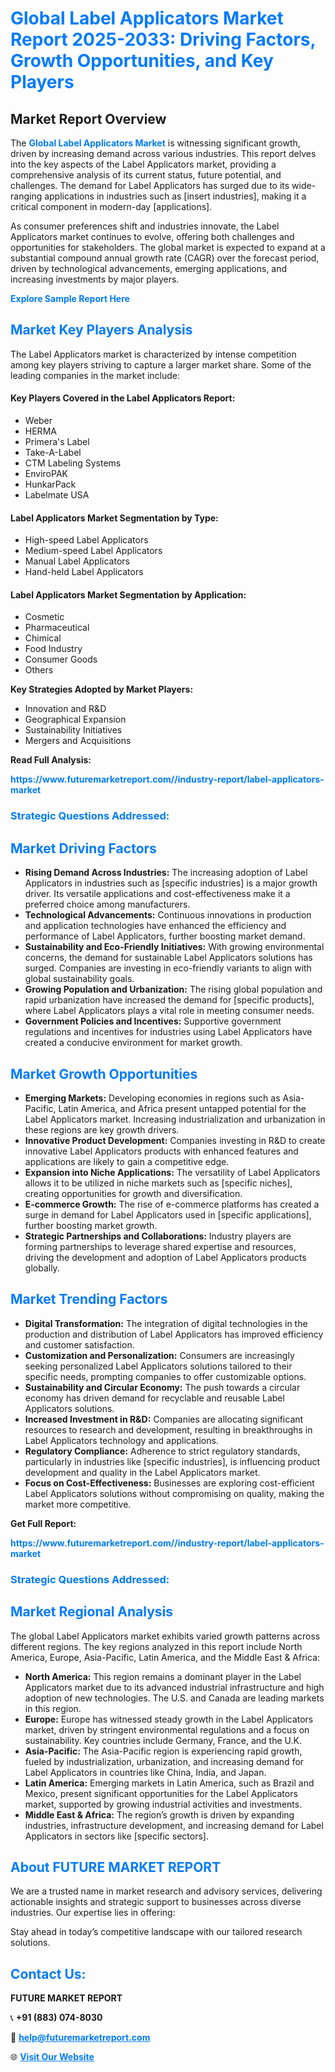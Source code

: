 <h1 style="color: #007BFF;">Global Label Applicators Market Report 2025-2033: Driving Factors, Growth Opportunities, and Key Players</h1>

<section id="overview">
<h2>Market Report Overview</h2>
<p>The <a href="https://www.futuremarketreport.com//industry-report/label-applicators-market" style="color: #007BFF; text-decoration: none;"><strong>Global Label Applicators Market</strong></a> is witnessing significant growth, driven by increasing demand across various industries. This report delves into the key aspects of the Label Applicators market, providing a comprehensive analysis of its current status, future potential, and challenges. The demand for Label Applicators has surged due to its wide-ranging applications in industries such as [insert industries], making it a critical component in modern-day [applications].</p>
<p>As consumer preferences shift and industries innovate, the Label Applicators market continues to evolve, offering both challenges and opportunities for stakeholders. The global market is expected to expand at a substantial compound annual growth rate (CAGR) over the forecast period, driven by technological advancements, emerging applications, and increasing investments by major players.</p>
</section>

<section id="overview">
<p><a href="https://www.futuremarketreport.com//request-sample/reportId=59392" style="color: #007BFF; text-decoration: none;"><strong>Explore Sample Report Here</strong></a></p>
</section>

<section id="key-players">
<h2 style="color: #007BFF;">Market Key Players Analysis</h2>
<p>The Label Applicators market is characterized by intense competition among key players striving to capture a larger market share. Some of the leading companies in the market include:</p>
<h4>Key Players Covered in the Label Applicators Report:</h4>
<ul><li>Weber</li><li>HERMA</li><li>Primera&#039;s Label</li><li>Take-A-Label</li><li>CTM Labeling Systems</li><li>EnviroPAK</li><li>HunkarPack</li><li>Labelmate USA</li></ul>
<h4>Label Applicators Market Segmentation by Type:</h4>
<ul><li>High-speed Label Applicators</li><li>Medium-speed Label Applicators</li><li>Manual Label Applicators</li><li>Hand-held Label Applicators</li></ul>

<h4>Label Applicators Market Segmentation by Application:</h4>
<ul><li>Cosmetic</li><li>Pharmaceutical</li><li>Chimical</li><li>Food Industry</li><li>Consumer Goods</li><li>Others</li></ul>
<p><strong>Key Strategies Adopted by Market Players:</strong></p>
<ul>
<li>Innovation and R&D</li>
<li>Geographical Expansion</li>
<li>Sustainability Initiatives</li>
<li>Mergers and Acquisitions</li>
</ul>
</section>

<section>
<p><strong>Read Full Analysis: </strong></p><a href="https://www.futuremarketreport.com//industry-report/label-applicators-market" style="color: #007BFF; text-decoration: none;"><strong>https://www.futuremarketreport.com//industry-report/label-applicators-market</strong></a>
<h3 style="color: #007BFF;">Strategic Questions Addressed:</h3>
</section>

<section id="driving-factors">
<h2 style="color: #007BFF;">Market Driving Factors</h2>
<ul>
<li><strong>Rising Demand Across Industries:</strong> The increasing adoption of Label Applicators in industries such as [specific industries] is a major growth driver. Its versatile applications and cost-effectiveness make it a preferred choice among manufacturers.</li>
<li><strong>Technological Advancements:</strong> Continuous innovations in production and application technologies have enhanced the efficiency and performance of Label Applicators, further boosting market demand.</li>
<li><strong>Sustainability and Eco-Friendly Initiatives:</strong> With growing environmental concerns, the demand for sustainable Label Applicators solutions has surged. Companies are investing in eco-friendly variants to align with global sustainability goals.</li>
<li><strong>Growing Population and Urbanization:</strong> The rising global population and rapid urbanization have increased the demand for [specific products], where Label Applicators plays a vital role in meeting consumer needs.</li>
<li><strong>Government Policies and Incentives:</strong> Supportive government regulations and incentives for industries using Label Applicators have created a conducive environment for market growth.</li>
</ul>
</section>

<section id="growth-opportunities">
<h2 style="color: #007BFF;">Market Growth Opportunities</h2>
<ul>
<li><strong>Emerging Markets:</strong> Developing economies in regions such as Asia-Pacific, Latin America, and Africa present untapped potential for the Label Applicators market. Increasing industrialization and urbanization in these regions are key growth drivers.</li>
<li><strong>Innovative Product Development:</strong> Companies investing in R&D to create innovative Label Applicators products with enhanced features and applications are likely to gain a competitive edge.</li>
<li><strong>Expansion into Niche Applications:</strong> The versatility of Label Applicators allows it to be utilized in niche markets such as [specific niches], creating opportunities for growth and diversification.</li>
<li><strong>E-commerce Growth:</strong> The rise of e-commerce platforms has created a surge in demand for Label Applicators used in [specific applications], further boosting market growth.</li>
<li><strong>Strategic Partnerships and Collaborations:</strong> Industry players are forming partnerships to leverage shared expertise and resources, driving the development and adoption of Label Applicators products globally.</li>
</ul>
</section>

<section id="trending-factors">
<h2 style="color: #007BFF;">Market Trending Factors</h2>
<ul>
<li><strong>Digital Transformation:</strong> The integration of digital technologies in the production and distribution of Label Applicators has improved efficiency and customer satisfaction.</li>
<li><strong>Customization and Personalization:</strong> Consumers are increasingly seeking personalized Label Applicators solutions tailored to their specific needs, prompting companies to offer customizable options.</li>
<li><strong>Sustainability and Circular Economy:</strong> The push towards a circular economy has driven demand for recyclable and reusable Label Applicators solutions.</li>
<li><strong>Increased Investment in R&D:</strong> Companies are allocating significant resources to research and development, resulting in breakthroughs in Label Applicators technology and applications.</li>
<li><strong>Regulatory Compliance:</strong> Adherence to strict regulatory standards, particularly in industries like [specific industries], is influencing product development and quality in the Label Applicators market.</li>
<li><strong>Focus on Cost-Effectiveness:</strong> Businesses are exploring cost-efficient Label Applicators solutions without compromising on quality, making the market more competitive.</li>
</ul>
</section>

<section>
<p><strong>Get Full Report: </strong></p><a href="https://www.futuremarketreport.com//industry-report/label-applicators-market" style="color: #007BFF; text-decoration: none;"><strong>https://www.futuremarketreport.com//industry-report/label-applicators-market</strong></a>
<h3 style="color: #007BFF;">Strategic Questions Addressed:</h3>
</section>


<section id="regional-analysis">
<h2 style="color: #007BFF;">Market Regional Analysis</h2>
<p>The global Label Applicators market exhibits varied growth patterns across different regions. The key regions analyzed in this report include North America, Europe, Asia-Pacific, Latin America, and the Middle East & Africa:</p>
<ul>
<li><strong>North America:</strong> This region remains a dominant player in the Label Applicators market due to its advanced industrial infrastructure and high adoption of new technologies. The U.S. and Canada are leading markets in this region.</li>
<li><strong>Europe:</strong> Europe has witnessed steady growth in the Label Applicators market, driven by stringent environmental regulations and a focus on sustainability. Key countries include Germany, France, and the U.K.</li>
<li><strong>Asia-Pacific:</strong> The Asia-Pacific region is experiencing rapid growth, fueled by industrialization, urbanization, and increasing demand for Label Applicators in countries like China, India, and Japan.</li>
<li><strong>Latin America:</strong> Emerging markets in Latin America, such as Brazil and Mexico, present significant opportunities for the Label Applicators market, supported by growing industrial activities and investments.</li>
<li><strong>Middle East & Africa:</strong> The region’s growth is driven by expanding industries, infrastructure development, and increasing demand for Label Applicators in sectors like [specific sectors].</li>
</ul>
</section>

<footer>
<h2 style="color: #007BFF;">About FUTURE MARKET REPORT</h2>
<p>We are a trusted name in market research and advisory services, delivering actionable insights and strategic support to businesses across diverse industries. Our expertise lies in offering:</p>

<p>Stay ahead in today’s competitive landscape with our tailored research solutions.</p>

<h2 style="color: #007BFF;">Contact Us:</h2>
<p><strong>FUTURE MARKET REPORT</strong></p>
<p>📞 <strong>+91 (883) 074-8030</strong></p>
<p>📧 <strong><a href="mailto:help@futuremarketreport.com" style="color: #007BFF;">help@futuremarketreport.com</a></strong></p>
<p>🌐 <strong><a href="https://www.futuremarketreport.com/" style="color: #007BFF;">Visit Our Website</a></strong></p>
</footer>